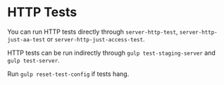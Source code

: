 # HTTP Tests

You can run HTTP tests directly through `server-http-test`, 
`server-http-just-aa-test` or `server-http-just-access-test`.

HTTP tests can be run indirectly through `gulp test-staging-server` 
and `gulp test-server`.

Run `gulp reset-test-config` if tests hang.